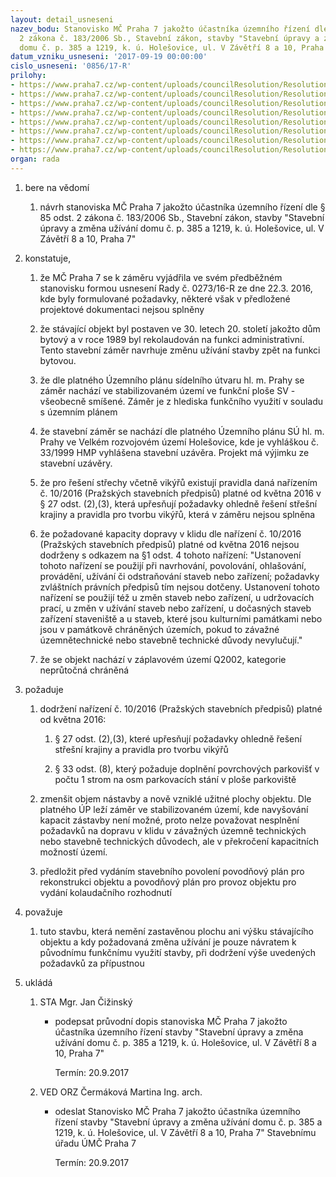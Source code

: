 ```yaml
---
layout: detail_usneseni
nazev_bodu: Stanovisko MČ Praha 7 jakožto účastníka územního řízení dle § 85 odst.
  2 zákona č. 183/2006 Sb., Stavební zákon, stavby "Stavební úpravy a změna užívání
  domu č. p. 385 a 1219, k. ú. Holešovice, ul. V Závětří 8 a 10, Praha 7"
datum_vzniku_usneseni: '2017-09-19 00:00:00'
cislo_usneseni: '0856/17-R'
prilohy:
- https://www.praha7.cz/wp-content/uploads/councilResolution/Resolutions/29090/export/p1_duvod~248957.doc
- https://www.praha7.cz/wp-content/uploads/councilResolution/Resolutions/29090/export/p2_pruvodnidopis~248956.doc
- https://www.praha7.cz/wp-content/uploads/councilResolution/Resolutions/29090/export/c3_oznameniozahajeniur~248955.pdf
- https://www.praha7.cz/wp-content/uploads/councilResolution/Resolutions/29090/export/P5_OKR005~248953.jpg
- https://www.praha7.cz/wp-content/uploads/councilResolution/Resolutions/29090/export/P6_Komroz1~248952.doc
- https://www.praha7.cz/wp-content/uploads/councilResolution/Resolutions/29090/export/P7_Komroz2~248951.doc
- https://www.praha7.cz/wp-content/uploads/councilResolution/Resolutions/29090/export/p8_predbeznestanoviskoMCP7~248950.pdf
- https://www.praha7.cz/wp-content/uploads/councilResolution/Resolutions/29090/export/export~295235.pdf
organ: rada
---
```

<ol id="urzList" class="urzList_view"><li id="" class="urzClass1"><span name="1">bere na vědomí</span><ol class="urzOlClass"><li style="text-align: left;" id="" class="urzClass2"><span><p>návrh stanoviska MČ Praha 7 jakožto účastníka územního řízení dle § 85 odst. 2 zákona č. 183/2006 Sb., Stavební zákon, stavby "Stavební úpravy a změna užívání domu č. p. 385 a 1219, k. ú. Holešovice, ul. V Závětří 8 a 10, Praha 7"<br></p></span></li></ol></li><li id="" class="urzClass1"><span name="50">konstatuje,</span><ol class="urzOlClass" id=""><li style="text-align: left;" id="" class="urzClass2"><span><p>že MČ Praha 7 se k záměru vyjádřila ve svém předběžném stanovisku formou usnesení Rady č. 0273/16-R ze dne 22.3. 2016, kde byly formulované požadavky, některé však v předložené projektové dokumentaci nejsou splněny</p></span></li><li class="urzClass2" id="" style="text-align: left;"><span><p>že stávající objekt byl postaven ve 30. letech 20. století jakožto dům bytový a v roce 1989 byl rekolaudován na funkci administrativní. Tento stavební záměr navrhuje změnu užívání stavby zpět na funkci bytovou.</p></span></li><li class="urzClass2" id="" style="text-align: left;"><span><p>že dle platného Územního plánu sídelního útvaru hl. m. Prahy se záměr nachází ve stabilizovaném území ve funkční ploše SV - všeobecně smíšené. Záměr je z hlediska funkčního využití v souladu s územním plánem</p></span></li><li style="text-align: left;" id="" class="urzClass2"><span><p>že stavební záměr se nachází dle platného Územního plánu SÚ hl. m. Prahy ve Velkém rozvojovém území Holešovice, kde je vyhláškou č. 33/1999 HMP vyhlášena stavební uzávěra. Projekt má výjimku ze stavební uzávěry.<br></p></span></li><li class="urzClass2" id="" style="text-align: left;"><span><p>že pro řešení střechy včetně vikýřů existují pravidla daná nařízením č. 10/2016 (Pražských stavebních předpisů) platné od května 2016 v § 27 odst. (2),(3), která upřesňují požadavky ohledně řešení střešní krajiny a pravidla pro tvorbu vikýřů, která v záměru nejsou splněna<br></p></span></li><li style="text-align: left;" id="" class="urzClass2"><span><p>že požadované kapacity dopravy v klidu dle&nbsp;nařízení č. 10/2016 (Pražských stavebních předpisů) platné od května 2016 nejsou dodrženy s odkazem na §1 odst. 4 tohoto nařízení: "Ustanovení tohoto nařízení se použijí při navrhování, povolování, ohlašování, provádění, užívání či odstraňování staveb nebo zařízení; požadavky zvláštních právních předpisů tím nejsou dotčeny. Ustanovení tohoto nařízení se použijí též u změn staveb nebo zařízení, u udržovacích prací, u změn v užívání staveb nebo zařízení, u dočasných staveb zařízení staveniště a u staveb, které jsou kulturními památkami nebo jsou v&nbsp;památkově chráněných územích, pokud to závažné územnětechnické nebo stavebně technické důvody nevylučují."</p></span></li><li style="text-align: left;" id="" class="urzClass2"><span><p>že se objekt nachází v záplavovém území Q2002, kategorie neprůtočná chráněná</p></span></li></ol></li><li id="" class="urzClass1"><span name="62">požaduje</span><ol id="" class="urzOlClass"><li class="urzClass2" id="" style="text-align: left;"><span><p>dodržení nařízení č. 10/2016 (Pražských stavebních předpisů) platné od května 2016:</p></span><ol class="urzUlClass"><li class="urzClass3" id="" style="text-align: left;"><span><p>§ 27 odst. (2),(3), které upřesňují požadavky ohledně řešení střešní krajiny a pravidla pro tvorbu vikýřů<br></p></span></li><li class="urzClass3" id="" style="text-align: left;"><span><p>§ 33 odst. (8), který požaduje doplnění povrchových parkovišť v počtu 1 strom na osm parkovacích stání v ploše parkoviště<br></p></span></li></ol></li><li class="urzClass2" id="" style="text-align: left;"><span><p>zmenšit objem nástavby a nově vzniklé užitné plochy objektu. Dle platného ÚP leží záměr ve stabilizovaném území, kde navyšování kapacit zástavby není možné, proto nelze považovat nesplnění požadavků na dopravu v klidu v závažných územně technických nebo stavebně technických důvodech, ale v překročení kapacitních možností území.</p></span></li><li class="urzClass2" id="" style="text-align: left;"><span><p>předložit před vydáním stavebního povolení povodňový plán pro rekonstrukci objektu a povodňový plán pro provoz objektu pro vydání kolaudačního rozhodnutí</p></span></li></ol></li><li id="" class="urzClass1"><span name="91">považuje</span><ol class="urzOlClass"><li style="text-align: left;" id="" class="urzClass2"><span><p>tuto stavbu, která nemění zastavěnou plochu ani výšku stávajícího objektu a kdy požadovaná změna užívání je pouze návratem k původnímu funkčnímu využití stavby, při dodržení výše uvedených požadavků za přípustnou</p></span></li></ol></li><li class="urzClass1" id="urzUkoly"><span name="1">ukládá</span><ol class="urzOlClass"><li class="urzClass2"><span><p>STA Mgr. Jan Čižinský</p></span><ul class="urzUlClass"><li class="urzClass3"><span><p>podepsat průvodní dopis stanoviska MČ Praha 7 jakožto účastníka územního řízení stavby "Stavební úpravy a změna užívání domu č. p. 385 a 1219, k. ú. Holešovice, ul. V Závětří 8 a 10, Praha 7"</p></span><span class="urzUkolTermin">  Termín:&nbsp;20.9.2017</span></li></ul></li><li class="urzClass2"><span><p>VED ORZ Čermáková Martina Ing. arch.</p></span><ul class="urzUlClass"><li class="urzClass3"><span><p>odeslat Stanovisko MČ Praha 7 jakožto účastníka územního řízení stavby "Stavební úpravy a změna užívání domu č. p. 385 a 1219, k. ú. Holešovice, ul. V Závětří 8 a 10, Praha 7" Stavebnímu úřadu ÚMČ Praha 7</p></span><span class="urzUkolTermin">  Termín:&nbsp;20.9.2017</span></li></ul></li></ol></li></ol>